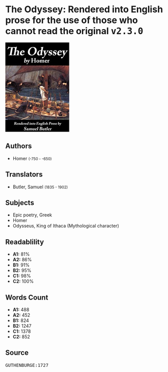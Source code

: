 # The Odyssey: Rendered into English prose for the use of those who cannot read the original <kbd>v2.3.0</kbd>

![](./cover.medium.jpg "")

## Authors


 - Homer <small>(-750 - -650)</small>

## Translators


 - Butler, Samuel <small>(1835 - 1902)</small>

## Subjects


 - Epic poetry, Greek
 - Homer
 - Odysseus, King of Ithaca (Mythological character)

## Readablility


 - **A1:** 81%
 - **A2:** 86%
 - **B1:** 91%
 - **B2:** 95%
 - **C1:** 98%
 - **C2:** 100%

## Words Count


 - **A1:** 488
 - **A2:** 452
 - **B1:** 824
 - **B2:** 1247
 - **C1:** 1378
 - **C2:** 852

## Source


<kbd>GUTHENBURGE:1727</kbd>
